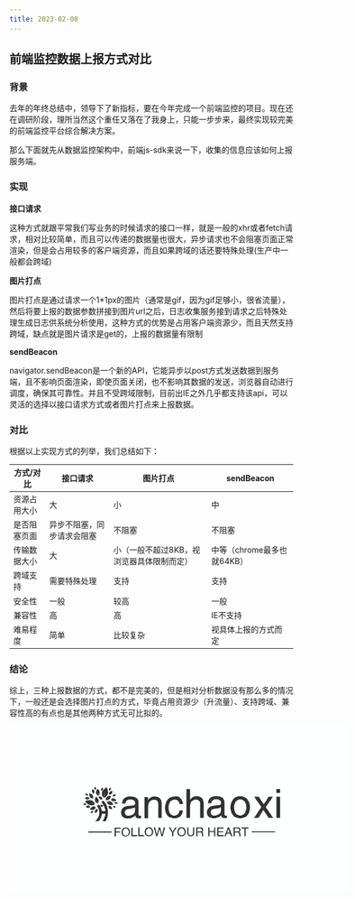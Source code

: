 ```yaml
---
title: 2023-02-08
---
```


## 前端监控数据上报方式对比

### 背景

去年的年终总结中，领导下了新指标，要在今年完成一个前端监控的项目。现在还在调研阶段，理所当然这个重任又落在了我身上，只能一步步来，最终实现较完美的前端监控平台综合解决方案。

那么下面就先从数据监控架构中，前端js-sdk来说一下，收集的信息应该如何上报服务端。

### 实现

**接口请求**

这种方式就跟平常我们写业务的时候请求的接口一样，就是一般的xhr或者fetch请求，相对比较简单，而且可以传递的数据量也很大，异步请求也不会阻塞页面正常渲染，但是会占用较多的客户端资源，而且如果跨域的话还要特殊处理(生产中一般都会跨域)

**图片打点**

图片打点是通过请求一个1*1px的图片（通常是gif，因为gif足够小，很省流量），然后将要上报的数据参数拼接到图片url之后，日志收集服务接到请求之后特殊处理生成日志供系统分析使用，这种方式的优势是占用客户端资源少，而且天然支持跨域，缺点就是图片请求是get的，上报的数据量有限制

**sendBeacon**

navigator.sendBeacon是一个新的API，它能异步以post方式发送数据到服务端，且不影响页面渲染，即使页面关闭，也不影响其数据的发送，浏览器自动进行调度，确保其可靠性。并且不受跨域限制，目前出IE之外几乎都支持该api，可以灵活的选择以接口请求方式或者图片打点来上报数据。

### 对比

根据以上实现方式的列举，我们总结如下：

| 方式/对比    | 接口请求                   | 图片打点                                  | sendBeacon                 |
| ------------ | -------------------------- | ----------------------------------------- | -------------------------- |
| 资源占用大小 | 大                         | 小                                        | 中                         |
| 是否阻塞页面 | 异步不阻塞，同步请求会阻塞 | 不阻塞                                    | 不阻塞                     |
| 传输数据大小 | 大                         | 小（一般不超过8KB，视浏览器具体限制而定） | 中等（chrome最多也就64KB） |
| 跨域支持     | 需要特殊处理               | 支持                                      | 支持                       |
| 安全性       | 一般                       | 较高                                      | 一般                       |
| 兼容性       | 高                         | 高                                        | IE不支持                   |
| 难易程度     | 简单                       | 比较复杂                                  | 视具体上报的方式而定       |



### 结论

综上，三种上报数据的方式，都不是完美的，但是相对分析数据没有那么多的情况下，一般还是会选择图片打点的方式，毕竟占用资源少（升流量）、支持跨域、兼容性高的有点也是其他两种方式无可比拟的。

<a href="https://github.com/cxhan" target="_blank"><img src="../../assets/logo.png" style="max-width: 600px;margin: 0 auto;display: block;"/></a>
